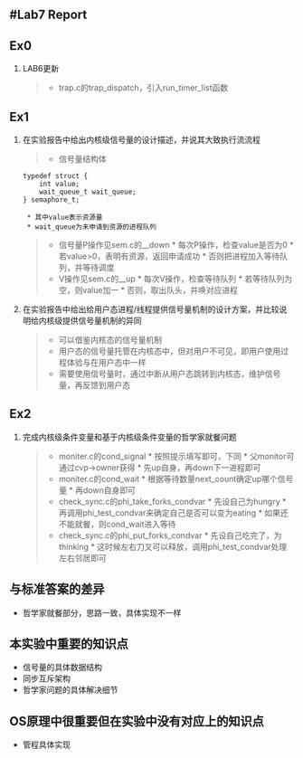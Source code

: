#Lab7 Report
-----
## Ex0
1. LAB6更新
	
	> * trap.c的trap_dispatch，引入run_timer_list函数

## Ex1
1. 在实验报告中给出内核级信号量的设计描述，并说其大致执行流流程

	> * 信号量结构体
	```
	typedef struct {
		int value;
		wait_queue_t wait_queue;
	} semaphore_t;
	```
		* 其中value表示资源量
		* wait_queue为未申请到资源的进程队列
	> * 信号量P操作见sem.c的__down
		* 每次P操作，检查value是否为0
		* 若value>0，表明有资源，返回申请成功
		* 否则把进程加入等待队列，并等待调度
	> * V操作见sem.c的__up
		* 每次V操作，检查等待队列
		* 若等待队列为空，则value加一
		* 否则，取出队头，并唤对应进程

1. 在实验报告中给出给用户态进程/线程提供信号量机制的设计方案，并比较说明给内核级提供信号量机制的异同

	> * 可以借鉴内核态的信号量机制
	> * 用户态的信号量托管在内核态中，但对用户不可见，即用户使用过程体验与在用户态中一样
	> * 需要使用信号量时，通过中断从用户态跳转到内核态，维护信号量，再反馈到用户态

## Ex2
1. 完成内核级条件变量和基于内核级条件变量的哲学家就餐问题

	> * moniter.c的cond_signal
		* 按照提示填写即可，下同
		* 父monitor可通过cvp->owner获得
		* 先up自身，再down下一进程即可
	> * moniter.c的cond_wait
		* 根据等待数量next_count确定up哪个信号量
		* 再down自身即可
	> * check_sync.c的phi_take_forks_condvar
		* 先设自己为hungry
		* 再调用phi_test_condvar来确定自己是否可以变为eating
		* 如果还不能就餐，则cond_wait进入等待
	> * check_sync.c的phi_put_forks_condvar
		* 先设自己吃完了，为thinking
		* 这时候左右刀叉可以释放，调用phi_test_condvar处理左右邻居即可

## 与标准答案的差异
* 哲学家就餐部分，思路一致，具体实现不一样

## 本实验中重要的知识点
* 信号量的具体数据结构
* 同步互斥架构
* 哲学家问题的具体解决细节

## OS原理中很重要但在实验中没有对应上的知识点
* 管程具体实现

